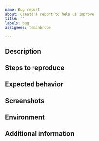 ```yaml
---
name: Bug report
about: Create a report to help us improve
title: ''
labels: bug
assignees: temanbrcom

---
```


## Description ##
<!-- A clear and concise description of what the bug is. -->

## Steps to reproduce ##
<!--
1. Go to '...'
2. Click on '....'
3. Scroll down to '....'
4. See error.
-->

## Expected behavior ##
<!-- A clear and concise description of what you expected to happen. -->

## Screenshots ##
<!-- If applicable, add screenshots to help explain your problem. -->

## Environment ##
 <!--
 - OS: [e.g. iOS 9, Windows 8.1]
 - IDE: [e.g. VS Code, Che 7, Theia IDE] 
-->

## Additional information ##
<!-- Add any other information about the problem here. -->
